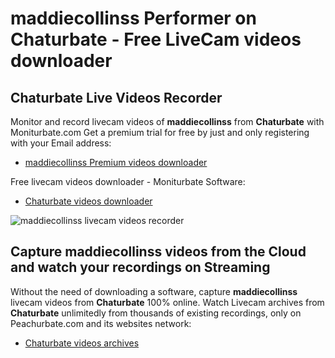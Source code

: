 # maddiecollinss Performer on Chaturbate - Free LiveCam videos downloader

## Chaturbate Live Videos Recorder

Monitor and record livecam videos of **maddiecollinss** from **Chaturbate** with Moniturbate.com
Get a premium trial for free by just and only registering with your Email address:
* [maddiecollinss Premium videos downloader](https://moniturbate.com/request-demo-licence-key.html)

Free livecam videos downloader - Moniturbate Software:
* [Chaturbate videos downloader](https://moniturbate.com/moniturbate-download-software.html)

![maddiecollinss livecam videos recorder](https://peachurnet.com/templates/moniturbate-software.png)


## Capture maddiecollinss videos from the Cloud and watch your recordings on Streaming

Without the need of downloading a software, capture **maddiecollinss** livecam videos from **Chaturbate** 100% online.
Watch Livecam archives from **Chaturbate** unlimitedly from thousands of existing recordings, only on Peachurbate.com and its websites network:
* [Chaturbate videos archives](https://peachurnet.com/)